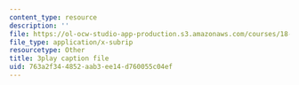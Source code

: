 ```yaml
---
content_type: resource
description: ''
file: https://ol-ocw-studio-app-production.s3.amazonaws.com/courses/18-650-statistics-for-applications-fall-2016/763a2f344852aab3ee14d760055c04ef_yP1S37BiEsQ.srt
file_type: application/x-subrip
resourcetype: Other
title: 3play caption file
uid: 763a2f34-4852-aab3-ee14-d760055c04ef
---
```

